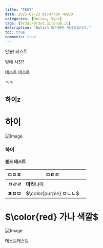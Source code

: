 ```yaml
---
title: "TEST"
date: 2025-07-23 01:47:00 +0900
categories: [Notion, Sync]
tags: [9r3at/9r3at.gituhub.io]
description: "Notion 동기화된 게시글입니다."
toc: true
comments: true
---
```


안뇽! 테스트

밑에 사진?

테스트 테스트 

ㅋㅋ

## 하이z

# 하이

![Image](https://prod-files-secure.s3.us-west-2.amazonaws.com/e6db513d-ec54-40ff-aa74-2487b0bcfe15/d2603aae-bd01-410f-81bd-723443bee6db/%E1%84%89%E1%85%B3%E1%84%8F%E1%85%B3%E1%84%85%E1%85%B5%E1%86%AB%E1%84%89%E1%85%A3%E1%86%BA_2025-03-16_21.31.54.png?X-Amz-Algorithm=AWS4-HMAC-SHA256&X-Amz-Content-Sha256=UNSIGNED-PAYLOAD&X-Amz-Credential=ASIAZI2LB466U26MAD6J%2F20250724%2Fus-west-2%2Fs3%2Faws4_request&X-Amz-Date=20250724T015149Z&X-Amz-Expires=3600&X-Amz-Security-Token=IQoJb3JpZ2luX2VjEPX%2F%2F%2F%2F%2F%2F%2F%2F%2F%2FwEaCXVzLXdlc3QtMiJIMEYCIQChTWPk1Is4fEWVc9I8T1TJesxAmDCUKrVDop5jIjB3wgIhAPWsEUUE0Or%2BDlvJMEpQA8w%2BGC%2F%2BzQCnJqyinJnsQnRFKv8DCB4QABoMNjM3NDIzMTgzODA1IgwRWv2aKkMPMPml8rwq3AMZaIlHZCtZiKtgcAI7eHJOrOfP4%2BLtSyeapE%2Fb5Rnj8n8gnZxkwO%2BtRD1GLz49nNXGdgCs9e8wsQSzA7pmguuqH%2B%2BBlEjuLZ2JWSKr6J5HkM112zsYtPuXz4GgTeOxYkmKpWilJOoEwhQ3qsrBaYZqxvTzJ7sbsK2j6852wZlWcAlsxvPkT7y9joYqYRKG1CNbp3c7m8c2uiiXQnRQ7JTZ126nEsM5OT01JWsQMRX7xA1pGMe5qnEdcNXmpYAlrDc9gRRBKPGQCnFdz1RCxAcFokOTqtQ%2BT9lXVBD%2FxH8A0BtRgILAW8YaYjKJC2p7h5gpAWUWLb2q1UO2AI5X%2Bk73uG%2B7U7hQ4yLZ7d82CjbyuHGiav3bfIk%2FK9Ex%2BMhDb8HLGPfel7WnqjQDTqjxsMpsG7vN%2Bh9YcSOtvav5CZCWc1itV9rZncqX26iV1F9qJJAJC3PpOWSkm7fkPORgsbAI82vPiYG%2F0PEQRuhC5B%2B4UIwRa1EzxHUSNQjuVewYezYfBI99LrDWiOfqqcdaun06fo6UZug%2FMPconhJtIHHulMfRQ1bMeqfMR8wnsRr9CGcSrO75JXfcR4vA25yEcI4sfueTqYPfTe2ilo3mho1vZ9QidXR2MHcchokB5DDZm4XEBjqkAU2fBBE4tAsgFRr50aYLc2iGswH9LdCUDf94kjtp1zBkg%2FNs5FouNC9JL3VluSa8DA4T69HlKfill4ixt1NFXBZvT%2FcTBB9QB70UCYWobtZjielpQI65K5eqqoU1nwryZ4rxVUzNuo1M6D1Jb5mDQSTW9lOTTaL4L4rPgZVvjQiKPJScfTA0Y0XaClVqwnurJxRs8uAkuxsbftDP4nwO9cYEyEy%2F&X-Amz-Signature=c7754d6053143dc0bfd89c8948b7b2bd23956ec6afc3ae4d6e04375260ab3772&X-Amz-SignedHeaders=host&x-amz-checksum-mode=ENABLED&x-id=GetObject)

### 하이

**볼드 테스트**

| ㅁㅍㅍ | ㅁㅌㅌ |   |
| --- | --- | --- |
| ***ㅁㄹㄹ*** | **마라**냐아 |   |
| **ㅍㅍㅁ** | <span>$\color{purple} ㅁㄴㄴ$</span> |   |

# <span>$\color{red} 가나 색깔$</span>

![Image](https://prod-files-secure.s3.us-west-2.amazonaws.com/e6db513d-ec54-40ff-aa74-2487b0bcfe15/e3c80383-cacd-417b-9b44-5d63ef4f796c/%E1%84%89%E1%85%B3%E1%84%8F%E1%85%B3%E1%84%85%E1%85%B5%E1%86%AB%E1%84%89%E1%85%A3%E1%86%BA_2025-03-10_21.58.46.png?X-Amz-Algorithm=AWS4-HMAC-SHA256&X-Amz-Content-Sha256=UNSIGNED-PAYLOAD&X-Amz-Credential=ASIAZI2LB466U26MAD6J%2F20250724%2Fus-west-2%2Fs3%2Faws4_request&X-Amz-Date=20250724T015149Z&X-Amz-Expires=3600&X-Amz-Security-Token=IQoJb3JpZ2luX2VjEPX%2F%2F%2F%2F%2F%2F%2F%2F%2F%2FwEaCXVzLXdlc3QtMiJIMEYCIQChTWPk1Is4fEWVc9I8T1TJesxAmDCUKrVDop5jIjB3wgIhAPWsEUUE0Or%2BDlvJMEpQA8w%2BGC%2F%2BzQCnJqyinJnsQnRFKv8DCB4QABoMNjM3NDIzMTgzODA1IgwRWv2aKkMPMPml8rwq3AMZaIlHZCtZiKtgcAI7eHJOrOfP4%2BLtSyeapE%2Fb5Rnj8n8gnZxkwO%2BtRD1GLz49nNXGdgCs9e8wsQSzA7pmguuqH%2B%2BBlEjuLZ2JWSKr6J5HkM112zsYtPuXz4GgTeOxYkmKpWilJOoEwhQ3qsrBaYZqxvTzJ7sbsK2j6852wZlWcAlsxvPkT7y9joYqYRKG1CNbp3c7m8c2uiiXQnRQ7JTZ126nEsM5OT01JWsQMRX7xA1pGMe5qnEdcNXmpYAlrDc9gRRBKPGQCnFdz1RCxAcFokOTqtQ%2BT9lXVBD%2FxH8A0BtRgILAW8YaYjKJC2p7h5gpAWUWLb2q1UO2AI5X%2Bk73uG%2B7U7hQ4yLZ7d82CjbyuHGiav3bfIk%2FK9Ex%2BMhDb8HLGPfel7WnqjQDTqjxsMpsG7vN%2Bh9YcSOtvav5CZCWc1itV9rZncqX26iV1F9qJJAJC3PpOWSkm7fkPORgsbAI82vPiYG%2F0PEQRuhC5B%2B4UIwRa1EzxHUSNQjuVewYezYfBI99LrDWiOfqqcdaun06fo6UZug%2FMPconhJtIHHulMfRQ1bMeqfMR8wnsRr9CGcSrO75JXfcR4vA25yEcI4sfueTqYPfTe2ilo3mho1vZ9QidXR2MHcchokB5DDZm4XEBjqkAU2fBBE4tAsgFRr50aYLc2iGswH9LdCUDf94kjtp1zBkg%2FNs5FouNC9JL3VluSa8DA4T69HlKfill4ixt1NFXBZvT%2FcTBB9QB70UCYWobtZjielpQI65K5eqqoU1nwryZ4rxVUzNuo1M6D1Jb5mDQSTW9lOTTaL4L4rPgZVvjQiKPJScfTA0Y0XaClVqwnurJxRs8uAkuxsbftDP4nwO9cYEyEy%2F&X-Amz-Signature=014931364fcfafe6fa251d496d49729065585c05d1d1addbddaec5df2630faeb&X-Amz-SignedHeaders=host&x-amz-checksum-mode=ENABLED&x-id=GetObject)

테스트테스트


